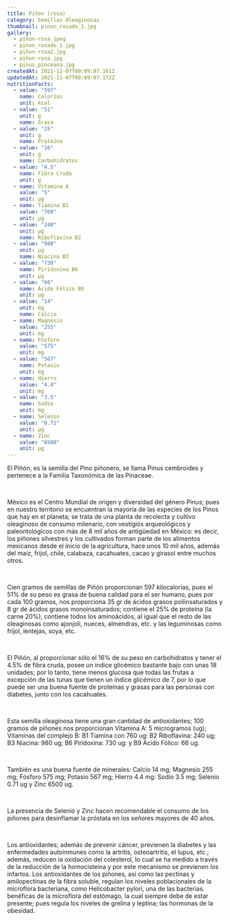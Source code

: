 ```yaml
---
title: Piñon (rosa)
category: Semillas Oleaginosas
thumbnail: pinon_rosado_1.jpg
gallery:
  - piñon-rosa.jpeg
  - pinon_rosado_1.jpg
  - piñon-rosa2.jpg
  - piñon-rosa.jpg
  - pinus_pinceana.jpg
createdAt: 2021-11-07T00:09:07.161Z
updatedAt: 2021-11-07T00:09:07.172Z
nutritionFacts:
  - value: "597"
    name: Calorías
    unit: kcal
  - value: "51"
    unit: g
    name: Grasa
  - value: "25"
    unit: g
    name: Proteína
  - value: "16"
    unit: g
    name: Carbohidratos
  - value: "4.5"
    name: Fibra Cruda
    unit: g
  - name: Vitamina A
    value: "5"
    unit: µg
  - name: Tiamina B1
    value: "760"
    unit: µg
  - value: "240"
    unit: µg
    name: Riboflavina B2
  - value: "980"
    unit: µg
    name: Niacina B3
  - value: "730"
    name: Piridoxina B6
    unit: µg
  - value: "66"
    name: Ácido Fólico B9
    unit: µg
  - value: "14"
    unit: mg
    name: Calcio
  - name: Magnesio
    value: "255"
    unit: mg
  - name: Fósforo
    value: "575"
    unit: mg
  - value: "567"
    name: Potasio
    unit: mg
  - name: Hierro
    value: "4.4"
    unit: mg
  - value: "3.5"
    name: Sodio
    unit: mg
  - name: Selenio
    value: "0.71"
    unit: µg
  - name: Zinc
    value: "6500"
    unit: µg
---
```

El Piñón, es la semilla del Pino piñonero, se llama Pinus cembroides y pertenece a la Familia Taxonómica de las Pinaceae.

<br/>

México es el Centro Mundial de origen y diversidad del género Pinus; pues en nuestro territorio se encuentran la mayoría de las especies de los Pinos que hay en el planeta; se trata de una planta de recolecta y cultivo oleaginoso de consumo milenario, con vestigiós arqueológicos y paleontológicos con más de 8 mil años de antigüedad en México: es decir, los piñones silvestres y los cultivados forman parte de los alimentos mexicanos desde el inicio de la agricultura, hace unos 10 mil años, además del maíz, frijol, chile, calabaza, cacahuates, cacao y girasol entre muchos otros.

<br/>

Cien gramos de semillas de Piñón proporcionan 597 kilocalorías, pues el 51% de su peso es grasa de buena calidad para el ser humano, pues por cada 100 gramos, nos proporciona 35 gr de ácidos grasos poliinsaturados y 8 gr de ácidos grasos monoinsaturados; contiene el 25% de proteína (la carne 20%), contiene todos los aminoácidos, al igual que el resto de las oleaginosas como ajonjolí, nueces, almendras, etc. y las leguminosas como frijol, lentejas, soya, etc.

<br/>

El Piñón, al proporcionar sólo el 16% de su peso en carbohidratos y tener el 4.5% de fibra cruda, posee un índice glicémico bastante bajo con unas 18 unidades; por lo tanto, tiene menos glucosa que todas las frutas a excepción de las tunas que tienen un índice glicémico de 7, por lo que puede ser una buena fuente de proteínas y grasas para las personas con diabetes, junto con los cacahuates.

<br/>

Esta semilla oleaginosa tiene una gran cantidad de antioxidantes; 100 gramos de piñones nos proporcionan Vitamina A: 5 microgramos (ug); Vitaminas del complejo B: B1 Tiamina con 760 ug: B2 Riboflavina: 240 ug; B3 Niacina: 980 ug; B6 Piridoxina: 730 ug: y B9 Ácido Fólico: 66 ug.

<br/>

También es una buena fuente de minerales: Calcio 14 mg; Magnesio 255 mg; Fósforo 575 mg; Potasio 567 mg; Hierro 4.4 mg: Sodio 3.5 mg; Selenio 0.71 ug y Zinc 6500 ug.

<br/>

La presencia de Selenio y Zinc hacen recomendable el consumo de los piñones para desinflamar la próstata en los señores mayores de 40 años.

<br/>

Los antioxidantes; además de prevenir cáncer, previenen la diabetes y las enfermedades autoinmunes como la artritis, osteoartritis, el lupus, etc.; además, reducen la oxidación del colesterol, lo cual se ha medido a través de la reducción de la homocisteina y por este mecanismo se previenen los infartos. Los antioxidantes de los piñones, así como las pectinas y amilopectinas de la fibra soluble, regulan los niveles poblacionales de la microflora bacteriana, como Helicobacter pylori, una de las bacterias. benéficas de la microflora del estómago, la cual siempre debe de estar presente; pues regula los niveles de grelina y leptina; las hormonas de la obesidad.